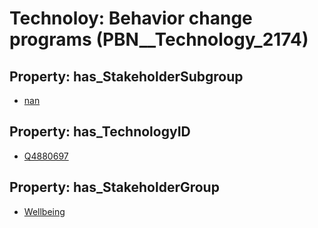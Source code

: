 # Technoloy: __Behavior change programs__ (PBN__Technology_2174)

## Property: has_StakeholderSubgroup

* [nan](PBN__TechSubgroup_7)

## Property: has_TechnologyID

* [Q4880697](Q4880697)

## Property: has_StakeholderGroup

* [Wellbeing](PBN__TechGroup_2)

